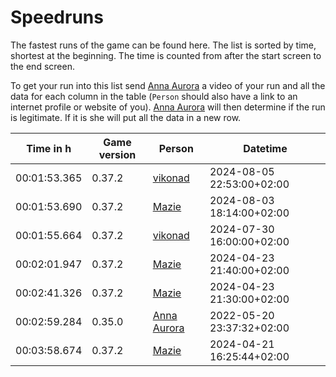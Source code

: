 # Speedruns

The fastest runs of the game can be found here. The list is sorted by time, shortest at the beginning. The time is counted from after the start screen to the end screen.

To get your run into this list send [Anna Aurora][annaaurora] a video of your run and all the data for each column in the table (`Person` should also have a link to an internet profile or website of you). [Anna Aurora][annaaurora] will then determine if the run is legitimate. If it is she will put all the data in a new row.

[annaaurora]: https://annaaurora.eu
[ent]: https://ent.codeberg.page
[mazie]: https://mazie.rocks
[vikonad]: https://github.com/Vikonad

| Time in h    | Game version | Person                                | Datetime                  |
| ------------ | ------------ | --------------------------------------| ------------------------- |
| 00:01:53.365 | 0.37.2       | [vikonad][vikonad]                    | 2024-08-05 22:53:00+02:00 |
| 00:01:53.690 | 0.37.2       | [Mazie][mazie]                        | 2024-08-03 18:14:00+02:00 |
| 00:01:55.664 | 0.37.2       | [vikonad][vikonad]                    | 2024-07-30 16:00:00+02:00 |
| 00:02:01.947 | 0.37.2       | [Mazie][mazie]                        | 2024-04-23 21:40:00+02:00 |
| 00:02:41.326 | 0.37.2       | [Mazie][mazie]                        | 2024-04-23 21:30:00+02:00 |
| 00:02:59.284 | 0.35.0       | [Anna Aurora][annaaurora]             | 2022-05-20 23:37:32+02:00 |
| 00:03:58.674 | 0.37.2       | [Mazie][mazie]                        | 2024-04-21 16:25:44+02:00 |
